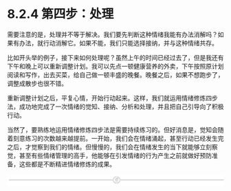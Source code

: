 # 8.2.4 第四步：处理

需要注意的是，处理并不等于解决。我们要先判断这种情绪我能有办法消解吗？如果有办法，就行动消解它。如果不能，我们只能选择接纳，并与这种情绪共存。

比如开头举的例子，接下来如何处理呢？虽然上午的时间已经过去了，但是我还有下午和晚上可以重新调整计划。我可以先点一顿健康营养的外卖，下午按照原计划阅读和写作，出去买菜，给自己做一顿丰盛的晚餐。晚餐之后，如果不想跑步了，调整成散步也很不错。

重新调整计划之后，平复心情，开始行动起来。这样，我们就运用情绪修炼四步法，成功地完成了一次情绪的觉知、接纳、分析和处理，并且把自己引导向了积极行动。

当然了，要熟练地运用情绪修炼四步法是需要持续练习的。但好消息是，觉知会随着刻意练习的次数越来越提前。一开始，我们会在情绪涌起，甚至行动已经发生完之后，才觉察到我们的情绪。但慢慢的，我们会在情绪发生的当下就能够立刻察觉，甚至有些情绪管理的高手，他能够在引发情绪的行为产生之前就做好预防准备，这些都是不断精进情绪修炼的成果。

![](img/e573a089fa5c69c53659d55b676d2c92.png)